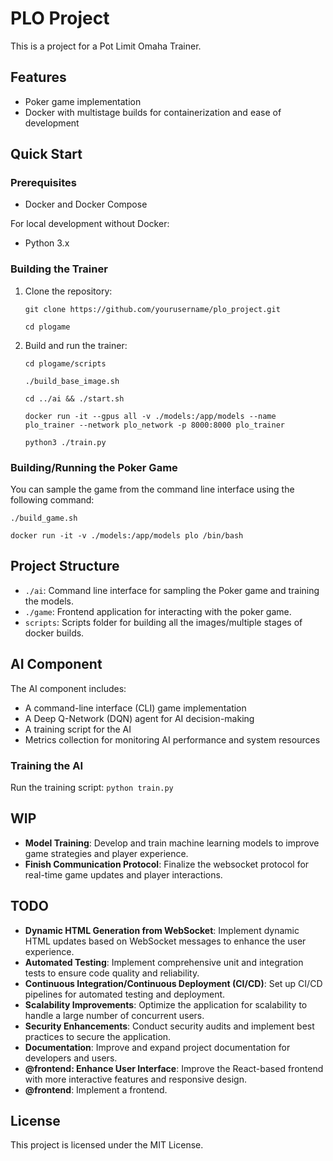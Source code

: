 # PLO Project

This is a project for a Pot Limit Omaha Trainer. 

## Features
- Poker game implementation
- Docker with multistage builds for containerization and ease of development

## Quick Start

### Prerequisites

- Docker and Docker Compose

For local development without Docker:
- Python 3.x

### Building the Trainer

1. Clone the repository:

    `git clone https://github.com/yourusername/plo_project.git`

    `cd plogame`
    

2. Build and run the trainer:

    `cd plogame/scripts`

    `./build_base_image.sh`

    `cd ../ai && ./start.sh`

    `docker run -it --gpus all -v ./models:/app/models --name plo_trainer --network plo_network -p 8000:8000 plo_trainer`

    `python3 ./train.py`

### Building/Running the Poker Game

You can sample the game from the command line interface using the following command:

`./build_game.sh`

`docker run -it -v ./models:/app/models plo /bin/bash`

## Project Structure

- `./ai`: Command line interface for sampling the Poker game and training the models.
- `./game`: Frontend application for interacting with the poker game.
- `scripts`: Scripts folder for building all the images/multiple stages of docker builds.

## AI Component

The AI component includes:
- A command-line interface (CLI) game implementation
- A Deep Q-Network (DQN) agent for AI decision-making
- A training script for the AI
- Metrics collection for monitoring AI performance and system resources

### Training the AI
Run the training script: `python train.py`

## WIP
- **Model Training**: Develop and train machine learning models to improve game strategies and player experience.
- **Finish Communication Protocol**: Finalize the websocket protocol for real-time game updates and player interactions.

## TODO

- **Dynamic HTML Generation from WebSocket**: Implement dynamic HTML updates based on WebSocket messages to enhance the user experience.
- **Automated Testing**: Implement comprehensive unit and integration tests to ensure code quality and reliability.
- **Continuous Integration/Continuous Deployment (CI/CD)**: Set up CI/CD pipelines for automated testing and deployment.
- **Scalability Improvements**: Optimize the application for scalability to handle a large number of concurrent users.
- **Security Enhancements**: Conduct security audits and implement best practices to secure the application.
- **Documentation**: Improve and expand project documentation for developers and users.
- **@frontend: Enhance User Interface**: Improve the React-based frontend with more interactive features and responsive design.
- **@frontend**: Implement a frontend.

## License

This project is licensed under the MIT License.

